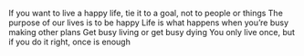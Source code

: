 If you want to live a happy life, tie it to a goal, not to people or things
The purpose of our lives is to be happy
Life is what happens when you’re busy making other plans
Get busy living or get busy dying
You only live once, but if you do it right, once is enough
